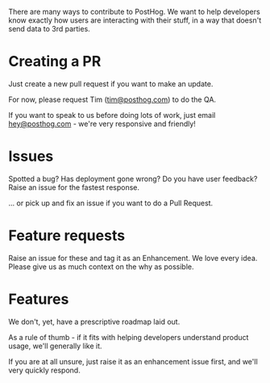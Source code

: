 There are many ways to contribute to PostHog. We want to help developers know exactly how users are interacting with their stuff, in a way that doesn't send data to 3rd parties.

# Creating a PR

Just create a new pull request if you want to make an update.

For now, please request Tim (tim@posthog.com) to do the QA.

If you want to speak to us before doing lots of work, just email hey@posthog.com - we're very responsive and friendly!

# Issues

Spotted a bug? Has deployment gone wrong? Do you have user feedback? Raise an issue for the fastest response.

... or pick up and fix an issue if you want to do a Pull Request.

# Feature requests

Raise an issue for these and tag it as an Enhancement. We love every idea. Please give us as much context on the why as possible.

# Features

We don't, yet, have a prescriptive roadmap laid out.

As a rule of thumb - if it fits with helping developers understand product usage, we'll generally like it.

If you are at all unsure, just raise it as an enhancement issue first, and we'll very quickly respond.
